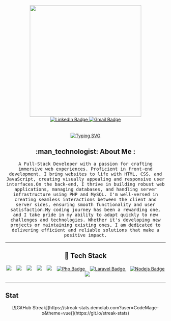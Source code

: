 <div id="header" align="center">
  <img src="https://media.giphy.com/media/v1.Y2lkPTc5MGI3NjExN3F0NzNibnJsZjQ3ZDQ2ZnN2Mm5tcGtkb3hyc2RlYzRqNWw4dTFqdSZlcD12MV9pbnRlcm5hbF9naWZfYnlfaWQmY3Q9cw/jdPMeyv9rn0hZHh8n9/giphy.gif" width="350"/>
</div>
<div id="badges" align="center">
  <a href="https://www.linkedin.com/in/abdullah-sulaiman-682425188/">
    <img src="https://img.shields.io/badge/LinkedIn-blue?style=for-the-badge&logo=linkedin&logoColor=white" alt="LinkedIn Badge"/>
  </a>
  <a href="mailto:abdullahds2002@gmail.com">
    <img src="https://img.shields.io/badge/Gmail-red?style=for-the-badge&logo=gmail&logoColor=white" alt="Gmail Badge"/>
  </a>
</div>
<br>
<br>
<div align="center">
  <a href="https://git.io/typing-svg"><img src="https://readme-typing-svg.demolab.com?font=Fira+Code&weight=450&size=35&pause=1000&color=7BF7C0&width=600&lines=Hello%2C+World!+I'm+Abdullah." alt="Typing SVG" /></a>
</div>

<div>
  <h2 align="center">:man_technologist: About Me :</h2>
  <p align="center" dir="auto">
    <samp>
    A Full-Stack Developer with a passion for crafting immersive web experiences. Proficient in front-end development, I bring websites to life with HTML, CSS, and JavaScript, creating visually appealing and responsive user interfaces.On the back-end, I thrive in building robust web applications, managing databases, and handling server infrastructure using PHP and MySQL. I'm well-versed in creating seamless interactions between the client and server sides, ensuring smooth functionality and user satisfaction.My coding journey has been a rewarding one, and I take pride in my ability to adapt quickly to new challenges and technologies. Whether it's developing new projects or maintaining existing ones, I am dedicated to delivering efficient and reliable solutions that make a positive impact.
    </samp>
  </p>
  <hr>
  <h2 align="center">
    <g-emoji class="g-emoji" alias="telescope" fallback-src="https://github.githubassets.com/images/icons/emoji/unicode/1f52d.png">🔭</g-emoji> Tech Stack
  </h2>
  <p align="center">
    <a target="_blank" rel="noopener noreferrer nofollow" href="https://camo.githubusercontent.com/6a3f17f25a3a54e1ce73f261c9e540eed0e27af544d1a79e9df47961a3a14ec8/68747470733a2f2f696d672e736869656c64732e696f2f62616467652f2d68746d6c352d3030353537313f7374796c653d666f722d7468652d6261646765266c6f676f3d68746d6c35"><img src="https://camo.githubusercontent.com/6a3f17f25a3a54e1ce73f261c9e540eed0e27af544d1a79e9df47961a3a14ec8/68747470733a2f2f696d672e736869656c64732e696f2f62616467652f2d68746d6c352d3030353537313f7374796c653d666f722d7468652d6261646765266c6f676f3d68746d6c35" data-canonical-src="https://img.shields.io/badge/-html5-005571?style=for-the-badge&amp;logo=html5" style="max-width: 100%;"></a>
    &nbsp;&nbsp;
    <a target="_blank" rel="noopener noreferrer nofollow" href="https://camo.githubusercontent.com/15de2dbc16274c7ce580a7a091b112c97f93abc36a8df0add45784306d343759/68747470733a2f2f696d672e736869656c64732e696f2f62616467652f637373332d3331363139323f7374796c653d666f722d7468652d6261646765266c6f676f3d63737333266c6f676f436f6c6f723d7768697465"><img src="https://camo.githubusercontent.com/15de2dbc16274c7ce580a7a091b112c97f93abc36a8df0add45784306d343759/68747470733a2f2f696d672e736869656c64732e696f2f62616467652f637373332d3331363139323f7374796c653d666f722d7468652d6261646765266c6f676f3d63737333266c6f676f436f6c6f723d7768697465" data-canonical-src="https://img.shields.io/badge/css3-316192?style=for-the-badge&amp;logo=css3&amp;logoColor=white" style="max-width: 100%;"></a>
    &nbsp;&nbsp;
    <a target="_blank" rel="noopener noreferrer nofollow" href="https://camo.githubusercontent.com/26adfc26a7a694b6a538726a24b4f87f373d26ddd91b271610fb742e450e3eb5/68747470733a2f2f696d672e736869656c64732e696f2f62616467652f426f6f7473747261702d32334637393331453f7374796c653d666f722d7468652d6261646765266c6f676f3d426f6f747374726170266c6f676f436f6c6f723d7768697465"><img src="https://camo.githubusercontent.com/26adfc26a7a694b6a538726a24b4f87f373d26ddd91b271610fb742e450e3eb5/68747470733a2f2f696d672e736869656c64732e696f2f62616467652f426f6f7473747261702d32334637393331453f7374796c653d666f722d7468652d6261646765266c6f676f3d426f6f747374726170266c6f676f436f6c6f723d7768697465" data-canonical-src="https://img.shields.io/badge/Bootstrap-23F7931E?style=for-the-badge&amp;logo=Bootstrap&amp;logoColor=white" style="max-width: 100%;"></a>
    &nbsp;&nbsp;
    <a target="_blank" rel="noopener noreferrer nofollow" href="https://camo.githubusercontent.com/8bb614fe5df78ef50ee8744728f47d0ccf55ca0d23ee6ec0fabf0556c24b25f5/68747470733a2f2f696d672e736869656c64732e696f2f62616467652f4a6176617363726970742d2532333064623765642e7376673f7374796c653d666f722d7468652d6261646765266c6f676f3d4a617661736372697074266c6f676f436f6c6f723d7768697465"><img src="https://camo.githubusercontent.com/8bb614fe5df78ef50ee8744728f47d0ccf55ca0d23ee6ec0fabf0556c24b25f5/68747470733a2f2f696d672e736869656c64732e696f2f62616467652f4a6176617363726970742d2532333064623765642e7376673f7374796c653d666f722d7468652d6261646765266c6f676f3d4a617661736372697074266c6f676f436f6c6f723d7768697465" data-canonical-src="https://img.shields.io/badge/Javascript-%230db7ed.svg?style=for-the-badge&amp;logo=Javascript&amp;logoColor=white" style="max-width: 100%;"></a>
    &nbsp;&nbsp;
    <a target="_blank" rel="noopener noreferrer nofollow" href="https://camo.githubusercontent.com/f8aaa933d53fc2a5aa6799eb8743908efb7f089af6fd9ae7d95d442731f59937/68747470733a2f2f696d672e736869656c64732e696f2f62616467652f52656163742d3030303030463f7374796c653d666f722d7468652d6261646765266c6f676f3d5265616374266c6f676f436f6c6f723d7768697465"><img src="https://camo.githubusercontent.com/f8aaa933d53fc2a5aa6799eb8743908efb7f089af6fd9ae7d95d442731f59937/68747470733a2f2f696d672e736869656c64732e696f2f62616467652f52656163742d3030303030463f7374796c653d666f722d7468652d6261646765266c6f676f3d5265616374266c6f676f436f6c6f723d7768697465" data-canonical-src="https://img.shields.io/badge/React-00000F?style=for-the-badge&amp;logo=React&amp;logoColor=white" style="max-width: 100%;"></a>
&nbsp;&nbsp;
  <a href="">
    <img src="https://img.shields.io/badge/Php-purple?style=for-the-badge&logo=php&logoColor=white" alt="Php Badge"/>
  </a>
    &nbsp;&nbsp;
  <a href="">
    <img src="https://img.shields.io/badge/Laravel-red?style=for-the-badge&logo=laravel&logoColor=white" alt="Laravel Badge"/>
  </a>
    &nbsp;&nbsp;
    <a href="">
    <img src="https://img.shields.io/badge/Nodejs-green?style=for-the-badge&logo=nodejs&logoColor=white" alt="Nodejs Badge"/>
  </a>
    &nbsp;&nbsp;
<a target="_blank" rel="noopener noreferrer nofollow" href="https://camo.githubusercontent.com/988b23566a8e239f9717abbed64d36834115c8a8c7082a71c358e04f47f8398c/68747470733a2f2f696d672e736869656c64732e696f2f62616467652f4d7953514c2d3030303030463f7374796c653d666f722d7468652d6261646765266c6f676f3d6d7973716c266c6f676f436f6c6f723d7768697465"><img src="https://camo.githubusercontent.com/988b23566a8e239f9717abbed64d36834115c8a8c7082a71c358e04f47f8398c/68747470733a2f2f696d672e736869656c64732e696f2f62616467652f4d7953514c2d3030303030463f7374796c653d666f722d7468652d6261646765266c6f676f3d6d7973716c266c6f676f436f6c6f723d7768697465" data-canonical-src="https://img.shields.io/badge/MySQL-00000F?style=for-the-badge&amp;logo=mysql&amp;logoColor=white" style="max-width: 100%;"></a>
  </p>
</div>
<hr>
<h2 dir="auto">Stat</h2>
  <p align="center">
    [![GitHub Streak](https://streak-stats.demolab.com?user=CodeMage-x&theme=vue)](https://git.io/streak-stats)
  </p>





<!--
**CodeMage-x/CodeMage-x** is a ✨ _special_ ✨ repository because its `README.md` (this file) appears on your GitHub profile.

Here are some ideas to get you started:

- 🔭 I’m currently working on ...
- 🌱 I’m currently learning ...
- 👯 I’m looking to collaborate on ...
- 🤔 I’m looking for help with ...
- 💬 Ask me about ...
- 📫 How to reach me: ...
- 😄 Pronouns: ...
- ⚡ Fun fact: ...
-->
